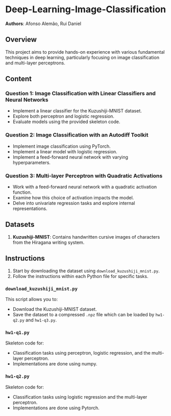 # Deep-Learning-Image-Classification

**Authors**: Afonso Alemão, Rui Daniel

## Overview
This project aims to provide hands-on experience with various fundamental techniques in deep learning, particularly focusing on image classification and multi-layer perceptrons.

## Content
### Question 1: Image Classification with Linear Classifiers and Neural Networks
- Implement a linear classifier for the Kuzushiji-MNIST dataset.
- Explore both perceptron and logistic regression.
- Evaluate models using the provided skeleton code.

### Question 2: Image Classification with an Autodiff Toolkit
- Implement image classification using PyTorch.
- Implement a linear model with logistic regression.
- Implement a feed-forward neural network with varying hyperparameters.

### Question 3: Multi-layer Perceptron with Quadratic Activations
- Work with a feed-forward neural network with a quadratic activation function.
- Examine how this choice of activation impacts the model.
- Delve into univariate regression tasks and explore internal representations.

## Datasets
1. **Kuzushiji-MNIST**: Contains handwritten cursive images of characters from the Hiragana writing system.

## Instructions
1. Start by downloading the dataset using `download_kuzushiji_mnist.py`.
2. Follow the instructions within each Python file for specific tasks.

### `download_kuzushiji_mnist.py`
This script allows you to:
- Download the Kuzushiji-MNIST dataset.
- Save the dataset to a compressed `.npz` file which can be loaded by `hw1-q2.py` and `hw1-q3.py`.

### `hw1-q1.py`
Skeleton code for:
- Classification tasks using perceptron, logistic regression, and the multi-layer perceptron.
- Implementations are done using numpy.

### `hw1-q2.py`
Skeleton code for:
- Classification tasks using logistic regression and the multi-layer perceptron.
- Implementations are done using Pytorch.



